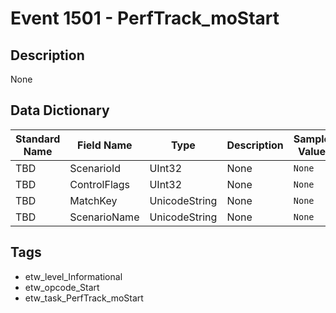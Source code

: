 # Event 1501 - PerfTrack_moStart

## Description
None

## Data Dictionary
|Standard Name|Field Name|Type|Description|Sample Value|
|---|---|---|---|---|
|TBD|ScenarioId|UInt32|None|`None`|
|TBD|ControlFlags|UInt32|None|`None`|
|TBD|MatchKey|UnicodeString|None|`None`|
|TBD|ScenarioName|UnicodeString|None|`None`|

## Tags
* etw_level_Informational
* etw_opcode_Start
* etw_task_PerfTrack_moStart